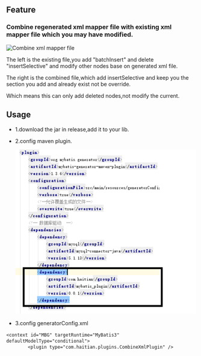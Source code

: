 ## Feature

### Combine regenerated xml mapper file with existing xml mapper file which you may have modified.

![Combine xml mapper file](https://i.stack.imgur.com/eSxit.png)

The left is the existing file,you add "batchInsert" and delete "insertSelective" and modify other nodes base on generated xml file.

The right is the combined file,which add insertSelective and keep you the section you add and already exist not be override.

Which means this can only add deleted nodes,not modify the current.

## Usage

- 1.download the jar in release,add it to your lib.
- 2.config maven plugin.
 
  ![maven_config](linkImages/maven_config.png	)
  

- 3.config generatorConfig.xml


```
<context id="MBG" targetRuntime="MyBatis3" defaultModelType="conditional">
        <plugin type="com.haitian.plugins.CombineXmlPlugin" />
```

